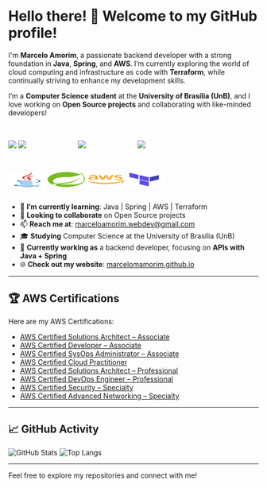 # Hello there! 👋 Welcome to my GitHub profile!

I'm **Marcelo Amorim**, a passionate backend developer with a strong foundation in **Java**, **Spring**, and **AWS**. I’m currently exploring the world of cloud computing and infrastructure as code with **Terraform**, while continually striving to enhance my development skills.

I’m a **Computer Science student** at the **University of Brasília (UnB)**, and I love working on **Open Source projects** and collaborating with like-minded developers!

</br>

<div style="display: inline_block" height="70" width="150">
  
  <a href="https://www.linkedin.com/in/marcelomedeirosamorim/" target="_blank"><img align="center" src="https://img.shields.io/badge/-LinkedIn-%230077B5?style=for-the-badge&logo=linkedin&logoColor=white" target="_blank"></a>
  <a href="https://medium.com/@marceloamorim.backend" target="_blank"><img align="center" src="https://img.shields.io/badge/-Medium-123?style=for-the-badge&logo=medium&logoColor=white" target="_blank" style="margin-right:100px;"></a>
  <a href="https://pt.stackoverflow.com/users/276863/marcelo-amorim" target="_blank"><img align="center" src="https://img.shields.io/badge/-StackOverflow-ffff99?style=for-the-badge&logo=stackoverflow&logoColor=black" target="_blank" style="margin-right:100px;"></a>
  <a href="https://www.credly.com/users/marcelo-medeiros-amorim" target="_blank"><img align="center" src="https://img.shields.io/badge/-Credly-ff6f00?style=for-the-badge&logo=credly&logoColor=white" target="_blank" style="margin-right:100px;"></a>
</div>

</br>

<div style="display: inline_block"><br>
  <img align="center" alt="Java" height="30" width="75" src="https://raw.githubusercontent.com/devicons/devicon/master/icons/java/java-original.svg">
  <img align="center" alt="Spring" height="30" width="75" src="https://raw.githubusercontent.com/devicons/devicon/master/icons/spring/spring-original.svg">
  <img align="center" alt="AWS" height="30" width="75" src="https://raw.githubusercontent.com/devicons/devicon/master/icons/amazonwebservices/amazonwebservices-plain-wordmark.svg">
  <img align="center" alt="Terraform" height="30" width="75" src="https://raw.githubusercontent.com/devicons/devicon/master/icons/terraform/terraform-original.svg">
</div>

</br>

- 🌱 **I’m currently learning**: Java | Spring | AWS | Terraform
- 👯 **Looking to collaborate** on Open Source projects
- 📫 **Reach me at**: marceloamorim.webdev@gmail.com
- 🎓 **Studying** Computer Science at the University of Brasília (UnB)
- 🎯 **Currently working as** a backend developer, focusing on **APIs with Java + Spring**
- 🌐 **Check out my website**: [marcelomamorim.github.io](https://marcelomamorim.github.io/)

---

## 🏆 AWS Certifications

Here are my AWS Certifications:

- [AWS Certified Solutions Architect – Associate](https://www.credly.com/badges/d002f657-9188-4585-9b42-430506f153cc)
- [AWS Certified Developer – Associate](https://www.credly.com/badges/002fb138-1fa6-4c98-82df-da360772c2a9)
- [AWS Certified SysOps Administrator – Associate](https://www.credly.com/badges/d76e6fca-8187-4727-aed3-91aaade56668)
- [AWS Certified Cloud Practitioner](https://www.credly.com/badges/93b6e5a0-fa86-41ed-a9b8-5422dc81f6cd)
- [AWS Certified Solutions Architect – Professional](https://www.credly.com/badges/c1c9dfcc-8fb1-4a8b-beaf-747f1cdff5f3)
- [AWS Certified DevOps Engineer – Professional](https://www.credly.com/badges/3abe3eee-c361-4114-9c85-62ffdce5db13)
- [AWS Certified Security – Specialty](https://www.credly.com/badges/2346511d-29f0-432a-8b82-59d59db876c6)
- [AWS Certified Advanced Networking – Specialty](https://www.credly.com/badges/55346236-0df0-4428-84de-b7bc1a69e6a0)

---

## 📈 GitHub Activity

![GitHub Stats](https://github-readme-stats.vercel.app/api?username=marcelomamorim&show_icons=true&theme=radical)
![Top Langs](https://github-readme-stats.vercel.app/api/top-langs/?username=marcelomamorim&layout=compact&theme=radical)

---

Feel free to explore my repositories and connect with me!
